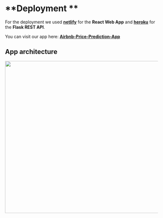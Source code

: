 # **Deployment **

For the deployment we used <b>[netlify](https://www.netlify.com/)</b> for the <b>React Web App</b>
and <b>[heroku](https://www.heroku.com/)</b> for the <b>Flask REST API</b>.

You can visit our app here: <strong>[Airbnb-Price-Prediction-App](https://airbnb-price-prediction-project.netlify.app/)</strong>

## <b>App architecture</b>

<img src="../img/app_architecture.png" width=1000 height=500 align="center">
